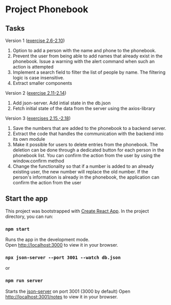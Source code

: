 # Project Phonebook

## Tasks
Version 1 ([exercise 2.6-2.10](https://fullstackopen.com/en/part2/forms#exercises-2-6-2-10))
1. Option to add a person with the name and phone to the phonebook.
2. Prevent the user from being able to add names that already exist in the phonebook. Issue a warning with the alert command when such an action is attempted
3. Implement a search field to filter the list of people by name. The filtering logic is case insensitive.
4. Extract smaller components

Version 2 ([exercise 2.11-2.14](https://fullstackopen.com/en/part2/getting_data_from_server#exercises-2-11-2-14))
1. Add json-server. Add intial state in the db.json
2. Fetch initial state of the data from the server using the axios-library

Version 3 ([exercises 2.15.-2.18](https://fullstackopen.com/en/part2/altering_data_in_server#exercises-2-15-2-18))
1. Save the numbers that are added to the phonebook to a backend server.
2. Extract the code that handles the communication with the backend into its own module
3. Make it possible for users to delete entries from the phonebook. The deletion can be done through a dedicated button for each person in the phonebook list. You can confirm the action from the user by using the window.confirm method
4. Change the functionality so that if a number is added to an already existing user, the new number will replace the old number. If the person's information is already in the phonebook, the application can confirm the action from the user

## Start the app
This project was bootstrapped with [Create React App](https://github.com/facebook/create-react-app).
In the project directory, you can run:

### `npm start`

Runs the app in the development mode.\
Open [http://localhost:3000](http://localhost:3000) to view it in your browser.

### `npx json-server --port 3001 --watch db.json`
or
### `npm run server`
Starts the [json-server](https://github.com/typicode/json-server) on port 3001 (3000 by default)
Open [http://localhost:3001/notes](http://localhost:3001/notes) to view it in your browser.
